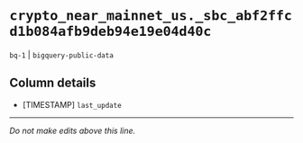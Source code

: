 # `crypto_near_mainnet_us._sbc_abf2ffcd1b084afb9deb94e19e04d40c`
`bq-1` | `bigquery-public-data`

## Column details
* [TIMESTAMP] `last_update`

-------------------------------------------------------------------------------
*Do not make edits above this line.*
